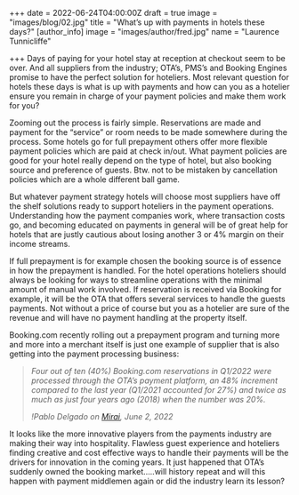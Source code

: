+++
date = 2022-06-24T04:00:00Z
draft = true
image = "images/blog/02.jpg"
title = "What’s up with payments in hotels these days?"
[author_info]
image = "images/author/fred.jpg"
name = "Laurence Tunnicliffe"

+++
Days of paying for your hotel stay at reception at checkout seem to be over. And all suppliers from the industry; OTA’s, PMS’s and Booking Engines promise to have the perfect solution for hoteliers. Most relevant question for hotels these days is what is up with payments and how can you as a hotelier ensure you remain in charge of your payment policies and make them work for you?

Zooming out the process is fairly simple. Reservations are made and payment for the “service” or room needs to be made somewhere during the process. Some hotels go for full prepayment others offer more flexible payment policies which are paid at check in/out. What payment policies are good for your hotel really depend on the type of hotel, but also booking source and preference of guests. Btw. not to be mistaken by cancellation policies which are a whole different ball game.

But whatever payment strategy hotels will choose most suppliers have off the shelf solutions ready to support hoteliers in the payment operations. Understanding how the payment companies work, where transaction costs go, and becoming educated on payments in general will be of great help for hotels that are justly cautious about losing another 3 or 4% margin on their income streams.

If full prepayment is for example chosen the booking source is of essence in how the prepayment is handled. For the hotel operations hoteliers should always be looking for ways to streamline operations with the minimal amount of manual work involved. If reservation is received via Booking for example, it will be the OTA that offers several services to handle the guests payments. Not without a price of course but you as a hotelier are sure of the revenue and will have no payment handling at the property itself.

Booking.com recently rolling out a prepayment program and turning more and more into a merchant itself is just one example of supplier that is also getting into the payment processing business:

> _Four out of ten (40%) Booking.com reservations in Q1/2022 were processed through the OTA’s payment platform, an 48% increment compared to the last year (Q1/2021 accounted for 27%) and twice as much as just four years ago (2018) when the number was 20%._
>
> <cite>!Pablo Delgado on [Mirai](https://www.mirai.com/blog/understanding-booking-coms-shift-to-the-merchant-model-and-a-roadmap-for-hotels-to-compete-with-it/), June 2, 2022</cite>

It looks like the more innovative players from the payments industry are making their way into hospitality. Flawless guest experience and hoteliers finding creative and cost effective ways to handle their payments will be the drivers for innovation in the coming years. It just happened that OTA’s suddenly owned the booking market…..will history repeat and will this happen with payment middlemen again or did the industry learn its lesson?